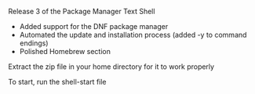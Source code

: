 Release 3 of the Package Manager Text Shell
- Added support for the DNF package manager
- Automated the update and installation process (added -y to command endings)
- Polished Homebrew section

Extract the zip file in your home directory for it to work properly

To start, run the shell-start file
